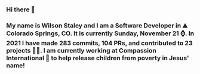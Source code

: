 ### Hi there 👋

### My name is Wilson Staley and I am a Software Developer in ⛰ Colorado Springs, CO.  It is currently Sunday, November 21 ⌚. In 2021 I have made 283 commits, 104 PRs, and contributed to 23 projects 👨‍💻. I am currently working at Compassion International 🏢 to help release children from poverty in Jesus' name!